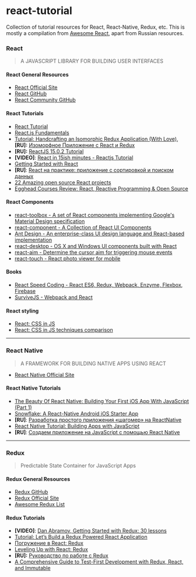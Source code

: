# react-tutorial
Collection of tutorial resources for React, React-Native, Redux, etc. This is mostly a compilation from [Awesome React](https://github.com/enaqx/awesome-react), apart from Russian resources.

### React
>A JAVASCRIPT LIBRARY FOR BUILDING USER INTERFACES

#### React General Resources
* [React Official Site](http://facebook.github.io/react/)
* [React GitHub](https://github.com/facebook/react)
* [React Community GitHub](https://github.com/reactjs)

#### React Tutorials
* [React Tutorial](https://facebook.github.io/react/docs/tutorial.html)
* [React.js  Fundamentals](http://courses.reactjsprogram.com/courses/reactjsfundamentals)
* [Tutorial: Handcrafting an Isomorphic Redux Application (With Love)](https://medium.com/front-end-developers/handcrafting-an-isomorphic-redux-application-with-love-40ada4468af4), **[RU]:** [Изоморфное Приложение с React и Redux](https://habrahabr.ru/post/264423/)
* **[RU]:** [ReactJS 15.0.2 Tutorial](https://habrahabr.ru/post/282874/)
* **[VIDEO]**: [React in 15ish minutes - Reactjs Tutorial](https://www.youtube.com/watch?v=PGUMRVowdv8)
* [Getting Started with React](https://www.sitepoint.com/getting-started-react-jsx/)
* **[RU]**: [React на практике: приложение с сортировкой и поиском данных](http://jsraccoon.ru/react-sort-and-search)
* [22 Amazing open source React projects](https://medium.mybridge.co/22-amazing-open-source-react-projects-cb8230ec719f#.ljq5izdox)
* [Egghead Courses Review: React, Reactive Programming & Open Source](https://medium.com/@sapegin/egghead-courses-review-5594348c4adf#.un131msoq)

#### React Components
* [react-toolbox - A set of React components implementing Google's Material Design specification](http://www.react-toolbox.com)
* [react-component - A Collection of React UI Components](http://react-component.github.io/badgeboard/)
* [Ant Design - An enterprise-class UI design language and React-based implementation](https://github.com/ant-design/ant-design)
* [react-desktop - OS X and Windows UI components built with React](https://github.com/gabrielbull/react-desktop)
* [react-aim - Determine the cursor aim for triggering mouse events](https://github.com/gabrielbull/react-aim)
* [react-touch - React photo viewer for mobile](https://github.com/petehunt/react-touch)

#### Books
* [React Speed Coding - React ES6, Redux, Webpack, Enzyme, Flexbox, Firebase](https://reactspeed.com)
* [SurviveJS - Webpack and React](http://survivejs.com/)

#### React styling
 * [React: CSS in JS](http://blog.vjeux.com/2014/javascript/react-css-in-js-nationjs.html)
 * [React: CSS in JS techniques comparison](https://github.com/MicheleBertoli/css-in-js)

---

### React Native
> A FRAMEWORK FOR BUILDING NATIVE APPS USING REACT

* [React Native Official Site](https://facebook.github.io/react-native/)

#### React Native Tutorials

* [The Beauty Of React Native: Building Your First iOS App With JavaScript (Part 1)](https://www.smashingmagazine.com/2016/04/the-beauty-of-react-native-building-your-first-ios-app-with-javascript-part-1/)
* [Snowflake: A React-Native Android iOS Starter App](https://github.com/bartonhammond/snowflake)
* **[RU]**: [Разработка простого приложения «шагомер» на ReactNative](https://habrahabr.ru/post/283494/)
* [React Native Tutorial: Building Apps with JavaScript](https://www.raywenderlich.com/126063/react-native-tutorial)
* **[RU]**: [Создаем приложение на JavaScript с помощью React Native](https://habrahabr.ru/company/plarium/blog/303328/)

---

### Redux
> Predictable State Container for JavaScript Apps

#### Redux General Resources
* [Redux GitHub](https://github.com/reactjs/redux)
* [Redux Official Site](http://redux.js.org/)
* [Awesome Redux List](https://github.com/xgrommx/awesome-redux)

#### Redux Tutorials
* **[VIDEO]**: [Dan Abramov, Getting Started with Redux: 30 lessons](https://egghead.io/series/getting-started-with-redux)
* [Tutorial: Let’s Build a Redux Powered React Application](https://stormpath.com/blog/build-a-redux-powered-react-application)
* [Погружение в React: Redux](http://prgssr.ru/development/pogruzhenie-v-react-redux.html)
* [Leveling Up with React: Redux](https://css-tricks.com/learning-react-redux/)
* **[RU]:** [Руководство по работе с Redux](https://habrahabr.ru/company/mailru/blog/303456/)
* [A Comprehensive Guide to Test-First Development with Redux, React, and Immutable](http://teropa.info/blog/2015/09/10/full-stack-redux-tutorial.html)
